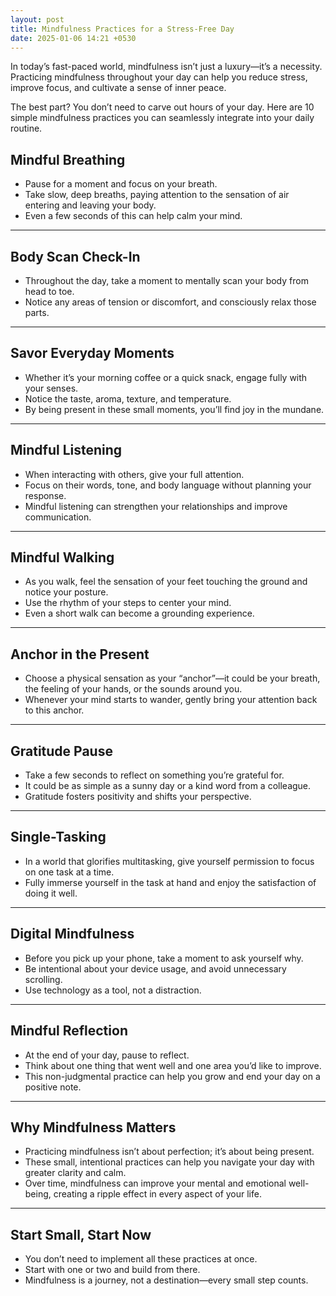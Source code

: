```yaml
---
layout: post
title: Mindfulness Practices for a Stress-Free Day
date: 2025-01-06 14:21 +0530
---
```


In today’s fast-paced world, mindfulness isn’t just a luxury—it’s a necessity. Practicing mindfulness throughout your day can help you reduce stress, improve focus, and cultivate a sense of inner peace.

The best part? You don’t need to carve out hours of your day. Here are 10 simple mindfulness practices you can seamlessly integrate into your daily routine.

## Mindful Breathing

- Pause for a moment and focus on your breath.
- Take slow, deep breaths, paying attention to the sensation of air entering and leaving your body.
- Even a few seconds of this can help calm your mind.

---

## Body Scan Check-In

- Throughout the day, take a moment to mentally scan your body from head to toe.
- Notice any areas of tension or discomfort, and consciously relax those parts.

---

## Savor Everyday Moments

- Whether it’s your morning coffee or a quick snack, engage fully with your senses.
- Notice the taste, aroma, texture, and temperature.
- By being present in these small moments, you’ll find joy in the mundane.

---

## Mindful Listening

- When interacting with others, give your full attention.
- Focus on their words, tone, and body language without planning your response.
- Mindful listening can strengthen your relationships and improve communication.

---

## Mindful Walking

- As you walk, feel the sensation of your feet touching the ground and notice your posture.
- Use the rhythm of your steps to center your mind.
- Even a short walk can become a grounding experience.

---

## Anchor in the Present

- Choose a physical sensation as your “anchor”—it could be your breath, the feeling of your hands, or the sounds around you.
- Whenever your mind starts to wander, gently bring your attention back to this anchor.

---

## Gratitude Pause

- Take a few seconds to reflect on something you’re grateful for.
- It could be as simple as a sunny day or a kind word from a colleague.
- Gratitude fosters positivity and shifts your perspective.

---

## Single-Tasking

- In a world that glorifies multitasking, give yourself permission to focus on one task at a time.
- Fully immerse yourself in the task at hand and enjoy the satisfaction of doing it well.

---

## Digital Mindfulness

- Before you pick up your phone, take a moment to ask yourself why.
- Be intentional about your device usage, and avoid unnecessary scrolling.
- Use technology as a tool, not a distraction.

---

## Mindful Reflection

- At the end of your day, pause to reflect.
- Think about one thing that went well and one area you’d like to improve.
- This non-judgmental practice can help you grow and end your day on a positive note.

---

## Why Mindfulness Matters

- Practicing mindfulness isn’t about perfection; it’s about being present.
- These small, intentional practices can help you navigate your day with greater clarity and calm.
- Over time, mindfulness can improve your mental and emotional well-being, creating a ripple effect in every aspect of your life.

---

## Start Small, Start Now

- You don’t need to implement all these practices at once.
- Start with one or two and build from there.
- Mindfulness is a journey, not a destination—every small step counts.
